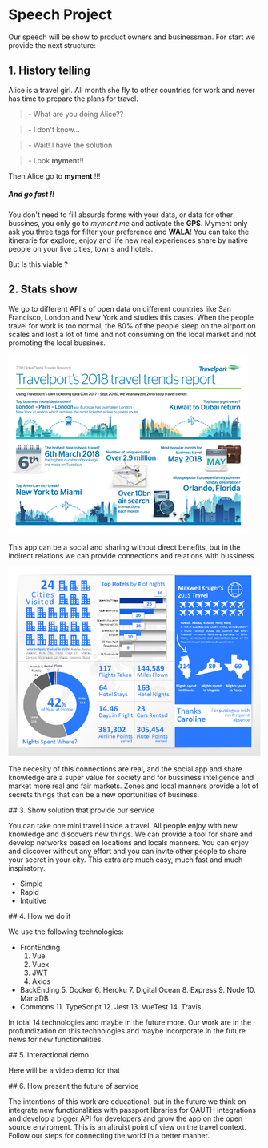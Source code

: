 # Speech Project

Our speech will be show to product owners and businessman. For start we provide the next structure:

## 1. History telling

Alice is a travel girl. All month she fly to other countries for work and never has time to prepare the plans for travel.
 > \- What are you doing Alice?? 

 > \- I don't know... 

 > \- Wait! I have the solution

 > \- Look **myment**!!

 Then Alice go to **myment** !!! 
 ##### And go fast !!
 You don't need to fill absurds forms with your data, or data for other bussines, you only go to *myment.me* and activate the **GPS**. Myment only ask you three tags for filter your preference and **WALA**! You can take the itinerarie for explore, enjoy and life new real experiences share by native people on your live cities, towns and hotels.

 But Is this viable ? 

## 2. Stats show

We go to different API's of open data on different countries like San Francisco, London and New York and studies this cases. When the people travel for work is too normal, the 80% of the people sleep on the airport on scales and lost a lot of time and not consuming on the local market and not promoting the local bussines. 

![travel](./../traveltrend.jpg)

This app can be a social and sharing without direct benefits, but in the indirect relations we can provide connections and relations with bussiness. 

![stats](./../travelstats.png)

The necesity of this connections are real, and the social app and share knowledge are a super value for society and for bussiness inteligence and market more real and fair markets.
Zones and local manners provide a lot of secrets things that can be a new oportunities of business.

## 3. Show solution that provide our service

You can take one mini travel inside a travel. All people enjoy with new knowledge and discovers new things. We can provide a tool for share and develop networks based on locations and locals manners. You can enjoy and discover without any effort and you can invite other people to share your secret in your city. 
This extra are much easy, much fast and much inspiratory. 

- Simple
- Rapid
- Intuitive


## 4. How we do it 

We use the following technologies:
- FrontEnding
    1. Vue 
    2. Vuex 
    3. JWT 
    4. Axios 
- BackEnding
    5. Docker 
    6. Heroku 
    7. Digital Ocean 
    8. Express 
    9. Node 
    10. MariaDB 
- Commons
    11. TypeScript 
    12. Jest 
    13. VueTest 
    14. Travis 

In total 14 technologies and maybe in the future more. Our work are in the profundization on this technologies and maybe incorporate in the future news for new functionalities.

## 5. Interactional demo

Here will be a video demo for that

## 6. How present the future of service

The intentions of this work are educational, but in the future we think on integrate new functionalities with passport libraries for OAUTH integrations and develop a bigger API for developers and grow the app on the open source enviroment. This is an altruist point of view on the travel context. Follow our steps for connecting the world in a better manner.